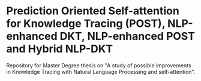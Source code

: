 # Prediction Oriented Self-attention for Knowledge Tracing (POST), NLP-enhanced DKT, NLP-enhanced POST and Hybrid NLP-DKT
Repository for Master Degree thesis on "A study of possible improvements in Knowledge Tracing with Natural Language Processing and self-attention".
